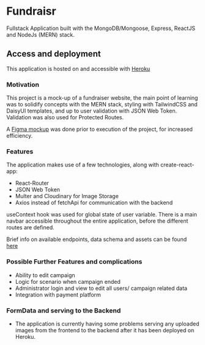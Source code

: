 # Fundraisr

Fullstack Application built with the MongoDB/Mongoose, Express, ReactJS and NodeJs (MERN) stack.

## Access and deployment
This application is hosted on and accessible with [Heroku](https://fundraisr.herokuapp.com/)

### Motivation
This project is a mock-up of a fundraiser website, the main point of learning was to solidify concepts with the MERN stack, styling with TailwindCSS and DaisyUI templates, and up to user validation with JSON Web Token. Validation was also used for Protected Routes.

A [Figma mockup](https://www.figma.com/file/93ysGbF3CzWcxSQUfqo9H1/Project-3?node-id=0%3A1) was done prior to execution of the project, for increased efficiency.

### Features
The application makes use of a few technologies, along with create-react-app:
- React-Router
- JSON Web Token
- Multer and Cloudinary for Image Storage
- Axios instead of fetchApi for communication with the backend

useContext hook was used for global state of user variable.
There is a main navbar accessible throughout the entire application, before the different routes are defined.

Brief info on available endpoints, data schema and assets can be found [here](https://docs.google.com/spreadsheets/d/1LXs9GLtrfbVTpaDfY96GYKOjlXiRyP9oT2ZKWe5-vXM/edit?usp=sharing)

### Possible Further Features and complications
- Ability to edit campaign
- Logic for scenario when campaign ended
- Administrator login and view to edit all users/ campaign related data
- Integration with payment platform

### FormData and serving to the Backend
- The application is currently having some problems serving any uploaded images from the frontend to the backend after it has been deployed on Heroku.

